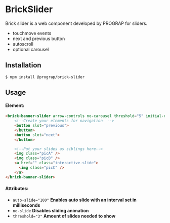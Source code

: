 # BrickSlider

Brick slider is a web component developed by PROGRAP for sliders.

+ touchmove events
+ next and previous button
+ autoscroll
+ optional carousel

## Installation

`$ npm install @prograp/brick-slider`


## Usage
#### Element:
``` html
<brick-banner-slider arrow-controls no-carousel threshold="5" initial-offset="0">
    <!--Create your elements for navigation  -->
    <button slot="previous">
    </button>
    <button slot="next">
    </button>

    <!--Put your slides as siblings here-->
    <img class="picA" />
    <img class="picB" />
    <a href="" class="interactive-slide">
      <img class="picC" />
    </a>
</brick-banner-slider>
```
#### Attributes:
+ `auto-slide="100"` **Enables auto slide with an interval set in milliseconds**
+ `no-slide` **Disables sliding animation**
+ `threshold="3"` **Amount of slides needed to show**
